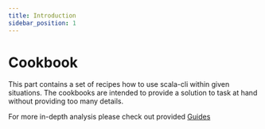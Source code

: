 ```yaml
---
title: Introduction
sidebar_position: 1
---
```


# Cookbook

This part contains a set of recipes how to use scala-cli within given situations. The cookbooks are intended to provide a solution to task at hand without providing too many details. 

For more in-depth analysis please check out provided [Guides](../guides/ide.md)
